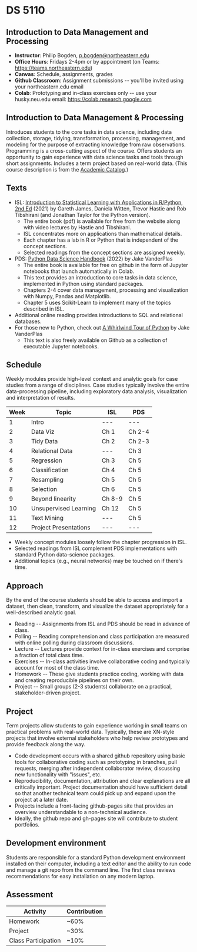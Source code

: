 
# DS 5110

## Introduction to Data Management and Processing

* **Instructor**: Philip Bogden, p.bogden@northeastern.edu
* **Office Hours**: Fridays 2-4pm or by appointment (on Teams: https://teams.northeastern.edu)
* **Canvas**: Schedule, assignments, grades
* **Github Classroom**: Assignment submissions -- you'll be invited using your northeastern.edu email
* **Colab**: Prototyping and in-class exercises only -- use your husky.neu.edu email: https://colab.research.google.com

## Introduction to Data Management & Processing

Introduces students to the core tasks in data science, including data collection, storage, tidying, 
transformation, processing, management, and modeling for the purpose of extracting knowledge from raw observations. 
Programming is a cross-cutting aspect of the course. 
Offers students an opportunity to gain experience with data science tasks and tools through short assignments. 
Includes a term project based on real-world data. (This course description is from the [Academic Catalog](https://catalog.northeastern.edu/course-descriptions/ds/).)

## Texts

* ISL: [Introduction to Statistical Learning with Applications in R/Python, 2nd Ed](http://statlearning.com) (2021) by Gareth James, Daniela Witten, Trevor Hastie and Rob Tibshirani (and Jonathan Taylor for the Python version).
  * The entire book (pdf) is available for free from the website along with video lectures by Hastie and Tibshirani.
  * ISL concentrates more on applications than mathematical details.
  * Each chapter has a lab in R or Python that is independent of the concept sections.
  * Selected readings from the concept sections are assigned weekly.
* PDS: [Python Data Science Handbook](https://github.com/jakevdp/PythonDataScienceHandbook) (2022) by Jake VanderPlas
  * The entire book is available for free on github in the form of Jupyter notebooks that launch automatically in Colab.
  * This text provides an introduction to core tasks in data science, implemented in Python using standard packages.
  * Chapters 2-4 cover data management, processing and visualization with Numpy, Pandas and Matplotlib.
  * Chapter 5 uses Scikit-Learn to implement many of the topics described in ISL.
* Additional online reading provides introductions to SQL and relational databases.
* For those new to Python, check out [A Whirlwind Tour of Python](https://github.com/jakevdp/WhirlwindTourOfPython) by Jake VanderPlas
  * This text is also freely available on Github as a collection of executable Jupyter notebooks.

## Schedule

Weekly modules provide high-level context and analytic goals for case studies from a range of disciplines.
Case studies typically involve the entire data-processing pipeline, including exploratory data analysis, 
visualization and interpretation of results.

| Week | Topic                    | ISL    | PDS    |
| ---  | ---                      | ---    | ---    |
| 1    | Intro                    | ---    | ---    |
| 2    | Data Viz                 | Ch 1   | Ch 2-4 |
| 3    | Tidy Data                | Ch 2   | Ch 2-3 |
| 4    | Relational Data          | ---    | Ch 3   |
| 5    | Regression               | Ch 3   | Ch 5   |
| 6    | Classification           | Ch 4   | Ch 5   |
| 7    | Resampling               | Ch 5   | Ch 5   |
| 8    | Selection                | Ch 6   | Ch 5   |
| 9    | Beyond linearity         | Ch 8-9 | Ch 5   |
| 10   | Unsupervised Learning    | Ch 12  | Ch 5   |
| 11   | Text Mining              | ---    | Ch 5   |
| 12   | Project Presentations    | ---    | ---    |

* Weekly concept modules loosely follow the chapter progression in ISL. 
* Selected readings from ISL complement PDS implementations with standard Python data-science packages.
* Additional topics (e.g., neural networks) may be touched on if there's time.

## Approach

By the end of the course students should be able to access and import a dataset,
then clean, transform, and visualize the dataset appropriately for a well-described analytic goal.

* Reading -- Assignments from ISL and PDS should be read in advance of class.
* Polling -- Reading comprehension and class participation are measured with online polling during classroom discussions.
* Lecture -- Lectures provide context for in-class exercises and comprise a fraction of total class time.
* Exercises -- In-class activities involve collaborative coding and typically account for most of the class time.
* Homework -- These give students practice coding, working with data and creating reproducible pipelines on their own.
* Project -- Small groups (2-3 students) collaborate on a practical, stakeholder-driven project.

## Project

Term projects allow students to gain experience working in small teams on practical problems with real-world data.
Typically, these are XN-style projects that involve external stakeholders who help review prototypes
and provide feedback along the way.

* Code development occurs with a shared github repository using basic tools for collaborative coding
such as prototyping in branches, pull requests, merging after independent collaborator review, 
discussing new functionality with "issues", etc.
* Reproducibility, documentation, attribution and clear explanations are all critically important.
Project documentation should have sufficient detail so that another technical team could pick up and expand 
upon the project at a later date.
* Projects include a front-facing github-pages site that provides an overview 
understandable to a non-technical audience.  
* Ideally, the github repo and gh-pages site will contribute to student portfolios.

## Development environment

Students are responsible for a standard Python development environment installed on their computer,
including a text editor and the ability to run code and manage a git repo from the command line.
The first class reviews recommendations for easy installation on any modern laptop.

## Assessment

 | Activity | Contribution |
 | --- | --- |
 | Homework | ~60% |
 | Project | ~30% |
 | Class Participation | ~10% |
